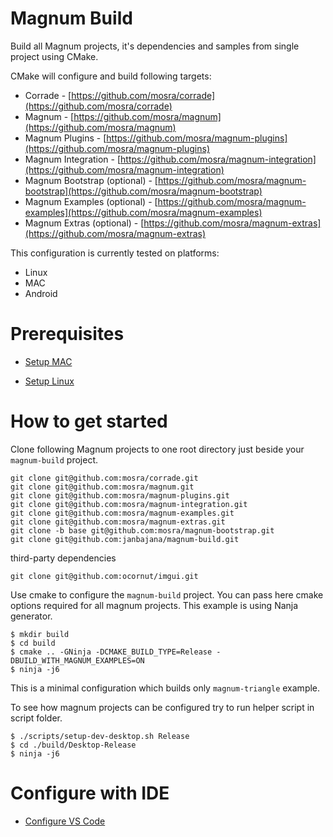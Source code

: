 # Magnum Build

Build all Magnum projects, it's dependencies and samples from single project using CMake.

CMake will configure and build following targets:
- Corrade - [https://github.com/mosra/corrade](https://github.com/mosra/corrade)
- Magnum - [https://github.com/mosra/magnum](https://github.com/mosra/magnum)
- Magnum Plugins - [https://github.com/mosra/magnum-plugins](https://github.com/mosra/magnum-plugins)
- Magnum Integration - [https://github.com/mosra/magnum-integration](https://github.com/mosra/magnum-integration)
- Magnum Bootstrap (optional) - [https://github.com/mosra/magnum-bootstrap](https://github.com/mosra/magnum-bootstrap)
- Magnum Examples (optional) - [https://github.com/mosra/magnum-examples](https://github.com/mosra/magnum-examples)
- Magnum Extras (optional) - [https://github.com/mosra/magnum-extras](https://github.com/mosra/magnum-extras)

This configuration is currently tested on platforms:

- Linux
- MAC
- Android

# Prerequisites

- [Setup MAC](doc/setup-mac.md)

- [Setup Linux](doc/setup-linux.md)

# How to get started

Clone following Magnum projects to one root directory just beside your `magnum-build` project.

```
git clone git@github.com:mosra/corrade.git
git clone git@github.com:mosra/magnum.git
git clone git@github.com:mosra/magnum-plugins.git
git clone git@github.com:mosra/magnum-integration.git
git clone git@github.com:mosra/magnum-examples.git
git clone git@github.com:mosra/magnum-extras.git
git clone -b base git@github.com:mosra/magnum-bootstrap.git
git clone git@github.com:janbajana/magnum-build.git
```

third-party dependencies

```
git clone git@github.com:ocornut/imgui.git
```

Use cmake to configure the `magnum-build` project. You can pass here cmake options required for all magnum projects. This example is using Nanja generator.

```
$ mkdir build
$ cd build
$ cmake .. -GNinja -DCMAKE_BUILD_TYPE=Release -DBUILD_WITH_MAGNUM_EXAMPLES=ON
$ ninja -j6
```

This is a minimal configuration which builds only `magnum-triangle` example.

To see how magnum projects can be configured try to run helper script in script folder.

```
$ ./scripts/setup-dev-desktop.sh Release
$ cd ./build/Desktop-Release
$ ninja -j6
```

# Configure with IDE

- [Configure VS Code](doc/configure-vs-code.md)
